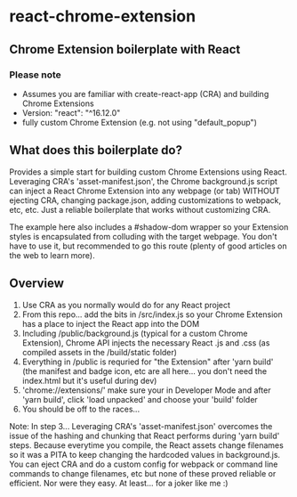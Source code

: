 # react-chrome-extension
Chrome Extension boilerplate with React
---
### Please note
- Assumes you are familiar with create-react-app (CRA) and building Chrome Extensions
- Version: "react": "^16.12.0"
- fully custom Chrome Extension (e.g. not using "default_popup")

## What does this boilerplate do?
Provides a simple start for building custom Chrome Extensions using React. Leveraging CRA's 'asset-manifest.json', the Chrome background.js script can inject a React Chrome Extension into any webpage (or tab) WITHOUT ejecting CRA, changing package.json, adding customizations to webpack, etc, etc. Just a reliable boilerplate that works without customizing CRA.

The example here also includes a #shadow-dom wrapper so your Extension styles is encapsulated from colluding with the target webpage. You don't have to use it, but recommended to go this route (plenty of good articles on the web to learn more).

## Overview
1. Use CRA as you normally would do for any React project
2. From this repo... add the bits in /src/index.js so your Chrome Extension has a place to inject the React app into the DOM
3. Including /public/background.js (typical for a custom Chrome Extension), Chrome API injects the necessary React .js and .css (as compiled assets in the /build/static folder)
4. Everything in /public is requried for "the Extension" after 'yarn build' (the manifest and badge icon, etc are all here... you don't need the index.html but it's useful during dev)
5. 'chrome://extensions/' make sure your in Developer Mode and after 'yarn build', click 'load unpacked' and choose your 'build' folder
6. You should be off to the races...

Note: In step 3... Leveraging CRA's 'asset-manifest.json' overcomes the issue of the hashing and chunking that React performs during 'yarn build' steps. Because everytime you compile, the React assets change filenames so it was a PITA to keep changing the hardcoded values in background.js. You can eject CRA and do a custom config for webpack or command line commands to change filenames, etc but none of these proved reliable or efficient. Nor were they easy. At least... for a joker like me :)
